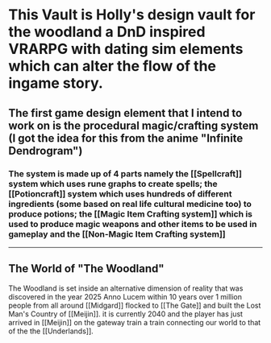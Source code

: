 # This Vault is Holly's design vault for the woodland a DnD inspired VRARPG with dating sim elements which can alter the flow of the ingame story.

## The first game design element that I intend to work on is the procedural magic/crafting system (I got the idea for this from the anime "Infinite Dendrogram")
### The system is made up of 4 parts namely the [[Spellcraft]] system which uses rune graphs to create spells; the [[Potioncraft]] system which uses hundreds of different ingredients (some based on real life cultural medicine too) to produce potions; the [[Magic Item Crafting system]] which is used to produce magic weapons and other items to be used in gameplay and the [[Non-Magic Item Crafting system]] 
---
## The World of "The Woodland"
The Woodland is set inside an alternative dimension of reality that was discovered in the year 2025 Anno Lucem within 10 years over 1 million people from all around [[Midgard]] flocked to [[The Gate]] and built the Lost Man's Country of [[Meijin]]. it is currently 2040 and the player has just arrived in [[Meijin]] on the gateway train a train connecting our world to that of the the [[Underlands]].